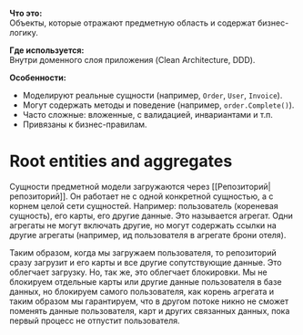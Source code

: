 **Что это:**  
Объекты, которые отражают предметную область и содержат бизнес-логику.

**Где используется:**  
Внутри доменного слоя приложения (Clean Architecture, DDD).

**Особенности:**
- Моделируют реальные сущности (например, `Order`, `User`, `Invoice`).
- Могут содержать методы и поведение (например, `order.Complete()`).
- Часто сложные: вложенные, с валидацией, инвариантами и т.п.
- Привязаны к бизнес-правилам.

# Root entities and aggregates

Сущности предметной модели загружаются через [[Репозиторий|репозиторий]]. Он работает не с одной конкретной сущностью, а с корнем целой сети сущностей. Например: пользователь (кореневая сущность), его карты, его другие данные. Это называется агрегат. Одни агрегаты не могут включать другие, но могут содержать ссылки на другие агрегаты (например, ид пользователя в агрегате брони отеля).

Таким образом, когда мы загружаем пользователя, то репозиторий сразу загрузит и его карты и все другие сопутствующие данные. Это облегчает загрузку. Но, так же, это облегчает блокировки. Мы не блокируем отдельные карты или другие данные пользователя в базе данных, но блокируем самого пользователя, как корень агрегата и таким образом мы гарантируем, что в другом потоке никно не сможет поменять данные пользователя, карт и других связанных данных, пока первый процесс не отпустит пользователя.